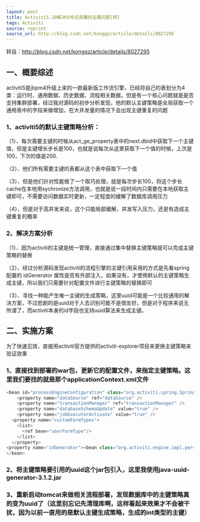 ```yaml
---
layout: post
title: Activiti5.10解决分布式部署的主键问题[转]
tags: Activiti
source: reprint
source_url: http://blog.csdn.net/kongqz/article/details/8027295
---
```


转自：http://blog.csdn.net/kongqz/article/details/8027295

## 一、概要综述
activiti5是jbpm4升级上来的一款最新版工作流引擎，已经将自己的表划分为4类：运行时、通用数据、历史数据、流程相关数据，但是有一个核心问题就是是否支持集群部署，经过我对源码的初步分析发现，他的默认主键策略是全局获取一个通用表中的字段来做增加，在大并发量的情况下会出现主键重复的问题

### 1、activiti5的默认主键策略分析：
（1）、每次需要主键的时候从act_ge_property表中的next.dbid中获取下一个主键值，但是主键增长步长是100，也就是说每次从这里获取下一个值的时候，上次是100，下次的值是200.

（2）、他们所有需要主键的表都从这个表中获取下一个值

（3）、但是他们针对性能做了一个取巧处理，就是每次步长100，将这个步长cache在本地用sychronize方法调用，也就是说一段时间内只需要在本地获取主键即可，不需要访问数据实时更新，一定程度的缓解了数据库调用压力

（4）、但是对于高并发来说，这个只能局部缓解，并发写入压力，还是有造成主键重复的概率

### 2、解决方案分析

（1）、因为activiti的主键是统一管理，直接通过集中替换主键策略就可以完成主键策略的替换

（2）、经过分析源码发现activiti的流程引擎的主键引用采用的方式是先看spring配置的 idGenerator 属性是否有外部注入，如果没有，才使用默认的主键策略生成主键，所以我们只需要针对配置文件进行主键策略的替换即可

（3）、寻找一种能产生唯一主键的生成策略，这里uuid可能是一个比较通用的解决方案，不过悲剧的是uuid对于人去识别可能不是很友好，但是对于程序来说无所谓了，而activiti本身的id字段也支持uuid算法来生成主键。

## 二、实施方案

为了快速见效，直接用activiti官方提供的activiti-explorer项目来更换主键策略来验证效果

### 1、直接找到部署的war包，更新它的配置文件，来指定主键策略。这里我们要找的就是那个applicationContext.xml文件
```java
<bean id="processEngineConfiguration" class="org.activiti.spring.SpringProcessEngineConfiguration"> 
    <property name="dataSource" ref="dataSource" /> 
    <property name="transactionManager" ref="transactionManager" /> 
    <property name="databaseSchemaUpdate" value="true" /> 
    <property name="jobExecutorActivate" value="true" /> 
  <property name="customFormTypes"> 
    <list> 
      <ref bean="userFormType"/> 
    </list> 
  </property> 
<property name="idGenerator"><bean class="org.activiti.engine.impl.persistence.StrongUuidGenerator" /></property>
</bean>  
```
### 2、将主键策略要引用的uuid这个jar包引入，这里我使用java-uuid-generator-3.1.2.jar

### 3、重新启动tomcat来做相关流程部署，发现数据库中的主键策略真的变为uuid了（这里别忘记先清理库啊，这样看起来效果才不会被干扰，因为以前一直用的是默认主键生成策略，生成的int类型的主键）